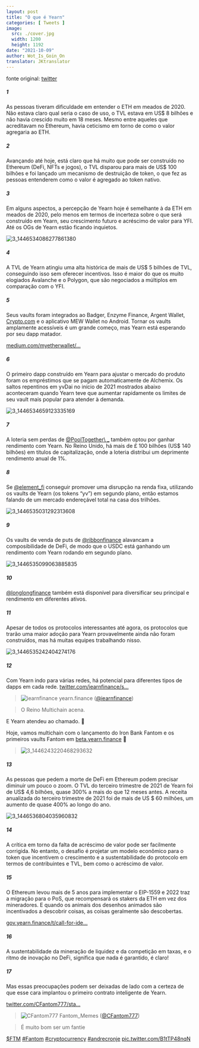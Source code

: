 ```yaml
---
layout: post
title: "O que é Yearn"
categories: [ Tweets ]
image:
  src: ./cover.jpg
  width: 1200
  height: 1192
date: "2021-10-09"
author: Wot_Is_Goin_On
translator: JKtranslator
---
```


fonte original: [twitter](https://twitter.com/Wot_Is_Goin_On/status/1446540007292952579)

##### 1
As pessoas tiveram dificuldade em entender o ETH em meados de 2020. Não estava claro qual seria o caso de uso, o TVL estava em US$ 8 bilhões e não havia crescido muito em 18 meses. Mesmo entre aqueles que acreditavam no Ethereum, havia ceticismo em torno de como o valor agregaria ao ETH.

##### 2
Avançando até hoje, está claro que há muito que pode ser construído no Ethereum (DeFi, NFTs e jogos), o TVL disparou para mais de US$ 100 bilhões e foi lançado um mecanismo de destruição de token, o que fez as pessoas entenderem como o valor é agregado ao token nativo.

##### 3
Em alguns aspectos, a percepção de Yearn hoje é semelhante à da ETH em meados de 2020, pelo menos em termos de incerteza sobre o que será construído em Yearn, seu crescimento futuro e acréscimo de valor para YFI. Até os OGs de Yearn estão ficando inquietos.

![3_1446534086277861380](3_1446534086277861380.jpg?w=239&h=149)

##### 4
A TVL de Yearn atingiu uma alta histórica de mais de US$ 5 bilhões de TVL, conseguindo isso sem oferecer incentivos. Isso é maior do que os muito elogiados Avalanche e o Polygon, que são negociados a múltiplos em comparação com o YFI.

##### 5
Seus vaults foram integrados ao Badger, Enzyme Finance, Argent Wallet, [Crypto.com](http://Crypto.com) e o aplicativo MEW Wallet no Android. Tornar os vaults amplamente acessíveis é um grande começo, mas Yearn está esperando por seu dapp matador.

[medium.com/myetherwallet/…](https://medium.com/myetherwallet/introducing-yearn-vaults-on-mew-wallet-app-android-274818aa830e)

##### 6
O primeiro dapp construído em Yearn para ajustar o mercado do produto foram os empréstimos que se pagam automaticamente de Alchemix. Os saltos repentinos em yvDai no início de 2021 mostrados abaixo aconteceram quando Yearn teve que aumentar rapidamente os limites de seu vault mais popular para atender à demanda.

![3_1446534659123335169](3_1446534659123335169.jpg?w=274&h=151)

##### 7
A loteria sem perdas de [@PoolTogether\ _](https://twitter.com/PoolTogether_) também optou por ganhar rendimento com Yearn. No Reino Unido, há mais de £ 100 bilhões (US$ 140 bilhões) em títulos de capitalização, onde a loteria distribui um deprimente rendimento anual de 1%.

##### 8
Se [@element_fi](https://twitter.com/element_fi) conseguir promover uma disrupção na renda fixa, utilizando os vaults de Yearn (os tokens “yv”) em segundo plano, então estamos falando de um mercado endereçável total na casa dos trilhões.

![3_1446535031292313608](3_1446535031292313608.jpg?w=360&h=268)

##### 9
Os vaults de venda de puts de [@ribbonfinance](https://twitter.com/ribbonfinance) alavancam a composibilidade de DeFi, de modo que o USDC está ganhando um rendimento com Yearn rodando em segundo plano.

![3_1446535099063885835](3_1446535099063885835.jpg?w=131&h=203)

##### 10
[@longlongfinance](https://twitter.com/longlongfinance) também está disponível para diversificar seu principal e rendimento em diferentes ativos.

##### 11
Apesar de todos os protocolos interessantes até agora, os protocolos que trarão uma maior adoção para Yearn provavelmente ainda não foram construídos, mas há muitas equipes trabalhando nisso.

![3_1446535242404274176](3_1446535242404274176.jpg?w=263&h=124)

##### 12
Com Yearn indo para várias redes, há potencial para diferentes tipos de dapps em cada rede. [twitter.com/iearnfinance/s…](https://twitter.com/iearnfinance/status/1446243257336229912?s=20)

> ![iearnfinance](earnfinance-1223779978459770880.jpg)
> yearn.finance ([@iearnfinance](https://twitter.com/iearnfinance))

> O Reino Multichain acena.

E Yearn atendeu ao chamado. 📯

Hoje, vamos multichain com o lançamento do Iron Bank Fantom e os primeiros vaults Fantom em [beta.yearn.finance](http://beta.yearn.finance) 🧵

> ![3_1446243220468293632](3_1446243220468293632.jpg?w=1200&h=1192)

##### 13
As pessoas que pedem a morte de DeFi em Ethereum podem precisar diminuir um pouco o zoom. O TVL do terceiro trimestre de 2021 de Yearn foi de US$ 4,6 bilhões, quase 300% a mais do que 12 meses antes. A receita anualizada do terceiro trimestre de 2021 foi de mais de US $ 60 milhões, um aumento de quase 400% ao longo do ano.

![3_1446536804035960832](3_1446536804035960832.jpg?w=602&h=451)

##### 14
A crítica em torno da falta de acréscimo de valor pode ser facilmente corrigida. No entanto, o desafio é projetar um modelo econômico para o token que incentivem o crescimento e a sustentabilidade do protocolo em termos de contribuintes e TVL, bem como o acréscimo de valor.

##### 15
O Ethereum levou mais de 5 anos para implementar o EIP-1559 e 2022 traz a migração para o PoS, que recompensará os stakers da ETH em vez dos mineradores. E quando os animais dos desenhos animados são incentivados a descobrir coisas, as coisas geralmente são descobertas.

[gov.yearn.finance/t/call-for-ide…](https://gov.yearn.finance/t/call-for-ideas-yfi-tokenomics-revamp/11573/5)

##### 16
A sustentabilidade da mineração de liquidez e da competição em taxas, e o ritmo de inovação no DeFi, significa que nada é garantido, é claro!

##### 17
Mas essas preocupações podem ser deixadas de lado com a certeza de que esse cara implantou o primeiro contrato inteligente de Yearn.

[twitter.com/CFantom777/sta…](https://twitter.com/CFantom777/status/1446366012421468162?s=20)

> ![CFantom777](CFantom777-1387931745832497152.jpg?w=48&h=48)
> Fantom_Memes ([@CFantom777](https://twitter.com/CFantom777))

> É muito bom ser um fantie

[$FTM](https://twitter.com/search?q=%24FTM) [#Fantom](https://twitter.com/hashtag/Fantom) [#cryptocurrency](https://twitter.com/hashtag/cryptocurrency) [#andrecronje](https://twitter.com/hashtag/andrecronje) [pic.twitter.com/B1tTP48nqN](https://twitter.com/CFantom777/status/1446366012421468162/video/1)

